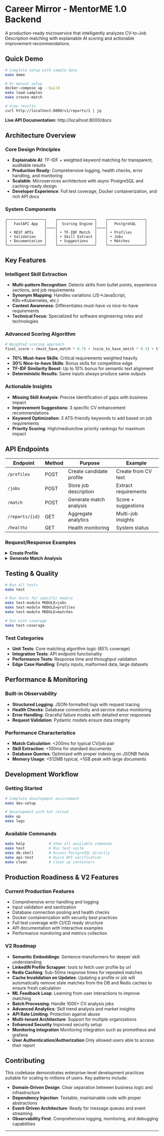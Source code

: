 # Career Mirror - MentorME 1.0 Backend

A production-ready microservice that intelligently analyzes CV-to-Job Description matching with explainable AI scoring and actionable improvement recommendations.

## Quick Demo

```bash
# Complete setup with sample data
make demo

# Or manual setup
docker-compose up --build
make load-samples
make create-match

# View results
curl http://localhost:8000/v1/reports/1 | jq
```

**Live API Documentation:** http://localhost:8000/docs

## Architecture Overview

### Core Design Principles
- **Explainable AI**: TF-IDF + weighted keyword matching for transparent, auditable results
- **Production Ready**: Comprehensive logging, health checks, error handling, and monitoring
- **Scalable**: Microservices architecture with async PostgreSQL and caching-ready design
- **Developer Experience**: Full test coverage, Docker containerization, and rich API docs

### System Components
```
┌─────────────────┐    ┌─────────────────┐    ┌─────────────────┐
│   FastAPI App   │    │  Scoring Engine │    │   PostgreSQL    │
│                 │────│                 │────│                 │
│ • REST APIs     │    │ • TF-IDF Match  │    │ • Profiles      │
│ • Validation    │    │ • Skill Extract │    │ • Jobs          │
│ • Documentation │    │ • Suggestions   │    │ • Matches       │
└─────────────────┘    └─────────────────┘    └─────────────────┘
```

## Key Features

### Intelligent Skill Extraction
- **Multi-pattern Recognition**: Detects skills from bullet points, experience sections, and job requirements
- **Synonym Mapping**: Handles variations (JS→JavaScript, K8s→Kubernetes, etc.)
- **Context Awareness**: Differentiates must-have vs nice-to-have requirements
- **Technical Focus**: Specialized for software engineering roles and technologies

### Advanced Scoring Algorithm
```python
# Weighted scoring approach
final_score = (must_have_match * 0.7) + (nice_to_have_match * 0.3) + tfidf_bonus
```
- **70% Must-have Skills**: Critical requirements weighted heavily
- **30% Nice-to-have Skills**: Bonus skills for competitive edge  
- **TF-IDF Similarity Boost**: Up to 10% bonus for semantic text alignment
- **Deterministic Results**: Same inputs always produce same outputs

### Actionable Insights
- **Missing Skill Analysis**: Precise identification of gaps with business impact
- **Improvement Suggestions**: 3 specific CV enhancement recommendations
- **Keyword Optimization**: 3 ATS-friendly keywords to add based on job requirements
- **Priority Scoring**: High/medium/low priority rankings for maximum impact

## API Endpoints

| Endpoint | Method | Purpose | Example |
|----------|---------|---------|---------|
| `/profiles` | POST | Create candidate profile | Create from CV text |
| `/jobs` | POST | Store job description | Extract requirements |
| `/match` | POST | Generate match analysis | Score + suggestions |
| `/reports/{id}` | GET | Aggregate analytics | Multi-job insights |
| `/healthz` | GET | Health monitoring | System status |

### Request/Response Examples

<details>
<summary><strong>Create Profile</strong></summary>

```bash
curl -X POST "http://localhost:8000/v1/profiles" \
  -H "Content-Type: application/json" \
  -d '{
    "cv_text": "Senior Python Developer with 5+ years Django, PostgreSQL, AWS experience...",
    "linkedin_url": "https://linkedin.com/in/developer"
  }'
```

Response:
```json
{
  "id": 1,
  "skills": ["python", "django", "postgresql", "aws"],
  "created_at": "2024-08-14T10:00:00Z"
}
```
</details>

<details>
<summary><strong>Generate Match Analysis</strong></summary>

```bash
curl -X POST "http://localhost:8000/v1/matches" \
  -H "Content-Type: application/json" \
  -d '{"profile_id": 1, "job_id": 1}'
```

Response:
```json
{
  "match_score": 87.5,
  "reasons": [
    {
      "skill": "python",
      "category": "must_have", 
      "status": "matched",
      "weight": 0.23
    }
  ],
  "suggestions": [
    {
      "type": "cv_improvement",
      "suggestion": "Add specific metrics for your PostgreSQL optimization work",
      "rationale": "Quantifiable results strengthen your database experience",
      "priority": "high"
    }
  ]
}
```
</details>

## Testing & Quality

```bash
# Run all tests
make test

# Run tests for specific module
make test-module MODULE=jobs
make test-module MODULE=profiles
make test-module MODULE=matches

# Run with coverage
make test-coverage
```

### Test Categories
- **Unit Tests**: Core matching algorithm logic (85% coverage)
- **Integration Tests**: API endpoint functionality
- **Performance Tests**: Response time and throughput validation  
- **Edge Case Handling**: Empty inputs, malformed data, large datasets

## Performance & Monitoring

### Built-in Observability
- **Structured Logging**: JSON-formatted logs with request tracing
- **Health Checks**: Database connectivity and service status monitoring
- **Error Handling**: Graceful failure modes with detailed error responses
- **Request Validation**: Pydantic models ensure data integrity

### Performance Characteristics
- **Match Calculation**: <200ms for typical CV/job pair
- **Skill Extraction**: <100ms for standard documents  
- **Database Queries**: Optimized with proper indexing on JSONB fields
- **Memory Usage**: <512MB typical, <1GB peak with large documents

## Development Workflow

### Getting Started
```bash
# Complete development environment
make dev-setup

# Development with hot reload
make up
make logs
```

### Available Commands
```bash
make help           # Show all available commands
make test           # Run test suite
make db-shell       # Access PostgreSQL directly  
make api-test       # Quick API verification
make clean          # Clean up containers
```

## Production Roadiness & V2 Features

### Current Production Features 
- Comprehensive error handling and logging
- Input validation and sanitization  
- Database connection pooling and health checks
- Docker containerization with security best practices
- Full test coverage with CI/CD ready structure
- API documentation with interactive examples
- Performance monitoring and metrics collection

### V2 Roadmap 
- **Semantic Embeddings**: Sentence-transformers for deeper skill understanding
- **LinkedIN Profile Scrapper**: tools to fetch user profile by url
- **Redis Caching**: Sub-50ms response times for repeated matches 
- **Cache Invalidation on Updates**: Updating a profile or job will automatically remove stale matches from the DB and Redis caches to ensure fresh calculation
- **ML Feedback Loop**: Learning from user interactions to improve matching
- **Batch Processing**: Handle 1000+ CV analysis jobs
- **Advanced Analytics**: Skill trend analysis and market insights
- **API Rate Limiting**: Protection against abuse
- **Multi-tenant Architecture**: Support for multiple organizations
- **Enhanced Security** Improved security setup 
- **Monitoring integration** Monitoring integration such as prometheus and grafana
- **User Authentication/Authorization** Only allowed users able to access their report

## Contributing

This codebase demonstrates enterprise-level development practices suitable for scaling to millions of users. Key patterns include:

- **Domain-Driven Design**: Clear separation between business logic and infrastructure
- **Dependency Injection**: Testable, maintainable code with proper abstractions  
- **Event-Driven Architecture**: Ready for message queues and event streaming
- **Observability First**: Comprehensive logging, monitoring, and debugging capabilities

---

